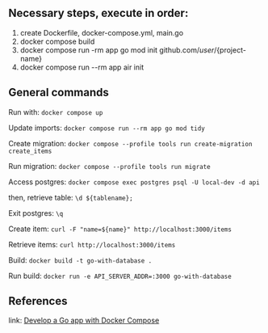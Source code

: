 ## Necessary steps, execute in order:

1. create Dockerfile, docker-compose.yml, main.go
2. docker compose build
3. docker compose run -rm app go mod init github.com/${user}/${project-name}
4. docker compose run --rm app air init

## General commands

Run with: `docker compose up`

Update imports: `docker compose run --rm app go mod tidy`

Create migration: `docker compose --profile tools run create-migration create_items`

Run migration: `docker compose --profile tools run migrate`

Access postgres: `docker compose exec postgres psql -U local-dev -d api`

then, retrieve table: `\d ${tablename};`

Exit postgres: `\q`

Create item: `curl -F "name=${name}" http://localhost:3000/items`

Retrieve items: `curl http://localhost:3000/items`

Build: `docker build -t go-with-database .`

Run build: `docker run -e API_SERVER_ADDR=:3000 go-with-database`

## References

link: [Develop a Go app with Docker Compose](https://firehydrant.com/blog/develop-a-go-app-with-docker-compose/)